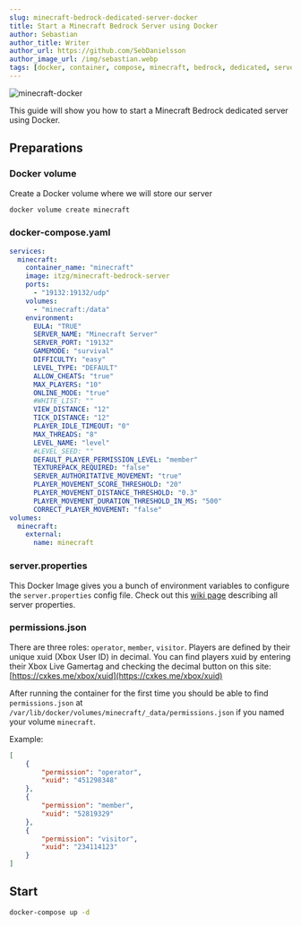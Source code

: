 ```yaml
---
slug: minecraft-bedrock-dedicated-server-docker
title: Start a Minecraft Bedrock Server using Docker
author: Sebastian
author_title: Writer
author_url: https://github.com/SebDanielsson
author_image_url: /img/sebastian.webp
tags: [docker, container, compose, minecraft, bedrock, dedicated, server, linux, tutorial, guide]
---
```


![minecraft-docker](/img/minecraft-docker.webp)

This guide will show you how to start a Minecraft Bedrock dedicated server using Docker.

<!--truncate-->

## Preparations

### Docker volume
Create a Docker volume where we will store our server
```bash
docker volume create minecraft
```

### docker-compose.yaml
```yaml title="docker-compose.yaml"
services:
  minecraft:
    container_name: "minecraft"
    image: itzg/minecraft-bedrock-server
    ports:
      - "19132:19132/udp"
    volumes:
      - "minecraft:/data"
    environment:
      EULA: "TRUE"
      SERVER_NAME: "Minecraft Server"
      SERVER_PORT: "19132"
      GAMEMODE: "survival"
      DIFFICULTY: "easy"
      LEVEL_TYPE: "DEFAULT"
      ALLOW_CHEATS: "true"
      MAX_PLAYERS: "10"
      ONLINE_MODE: "true"
      #WHITE_LIST: ""
      VIEW_DISTANCE: "12"
      TICK_DISTANCE: "12"
      PLAYER_IDLE_TIMEOUT: "0"
      MAX_THREADS: "8"
      LEVEL_NAME: "level"
      #LEVEL_SEED: ""
      DEFAULT_PLAYER_PERMISSION_LEVEL: "member"
      TEXTUREPACK_REQUIRED: "false"
      SERVER_AUTHORITATIVE_MOVEMENT: "true"
      PLAYER_MOVEMENT_SCORE_THRESHOLD: "20"
      PLAYER_MOVEMENT_DISTANCE_THRESHOLD: "0.3"
      PLAYER_MOVEMENT_DURATION_THRESHOLD_IN_MS: "500"
      CORRECT_PLAYER_MOVEMENT: "false"
volumes:
  minecraft:
    external:
      name: minecraft
```

### server.properties
This Docker Image gives you a bunch of environment variables to configure the `server.properties` config file. Check out this [wiki page](https://minecraft.gamepedia.com/Server.properties#Bedrock_Edition_3) describing all server properties.


### permissions.json
There are three roles: `operator`, `member`, `visitor`. Players are defined by their unique xuid (Xbox User ID) in decimal. You can find players xuid by entering their Xbox Live Gamertag and checking the decimal button on this site:
[https://cxkes.me/xbox/xuid](https://cxkes.me/xbox/xuid)

After running the container for the first time you should be able to find `permissions.json` at `/var/lib/docker/volumes/minecraft/_data/permissions.json` if you named your volume `minecraft`.

Example:
```json title="permissions.json"
[
    {
        "permission": "operator",
        "xuid": "451298348"
    },
    {
        "permission": "member",
        "xuid": "52819329"
    },
    {
        "permission": "visitor",
        "xuid": "234114123"
    }
]
```

## Start
```bash
docker-compose up -d
```
